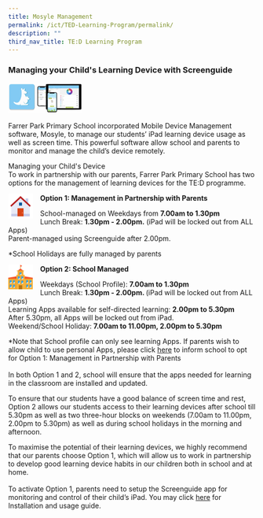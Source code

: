 ```yaml
---
title: Mosyle Management
permalink: /ict/TED-Learning-Program/permalink/
description: ""
third_nav_title: TE:D Learning Program
---
```

### Managing your Child's Learning Device with Screenguide

<img src="/images/ict7.png" style="width:30%">

Farrer Park Primary School incorporated Mobile Device Management software, Mosyle, to manage our students’ iPad learning device usage as well as screen time. This powerful software allow school and parents to monitor and manage the child’s device remotely.  

Managing your Child's Device  
To work in partnership with our parents, Farrer Park Primary School has two options for the management of learning devices for the TE:D programme.

<img src="/images/ict8.png" style="width:50px;height:50px;margin-right:15px;" align = "left"> **Option 1: Management in Partnership with Parents**

School-managed on Weekdays from <b>7.00am to 1.30pm<br/></b>
Lunch Break: <b>1.30pm - 2.00pm.</b> (iPad will be locked out from ALL Apps)<br/>
Parent-managed using Screenguide after 2.00pm.  
  
\*School Holidays are fully managed by parents

<img src="/images/ict9.png" style="width:50px;height:50px;margin-right:15px;" align = "left"> **Option 2: School Managed**

Weekdays (School Profile): <b>7.00am to 1.30pm  <br/></b>
Lunch Break: <b>1.30pm - 2.00pm. </b>(iPad will be locked out from ALL Apps)<br/>
Learning Apps available for self-directed learning: <b>2.00pm to 5.30pm <br/></b>
After 5.30pm, all Apps will be locked out from iPad.<br/>
Weekend/School Holiday: <b>7.00am to 11.00pm, 2.00pm to 5.30pm</b>

 *Note that School profile can only see learning Apps. If parents wish to allow child to use personal Apps, please click <a href="https://form.gov.sg/63bf4675994d6d00122c4bf2" target="_blank">here</a> to inform school to opt for Option 1: Management in Partnership with Parents 
 <br/><br/>
In both Option 1 and 2, school will ensure that the apps needed for learning in the classroom are installed and updated.<br/>

To ensure that our students have a good balance of screen time and rest, Option 2 allows our students access to their learning devices after school till 5.30pm as well as two three-hour blocks on weekends (7.00am to 11.00pm,  2.00pm to 5.30pm) as well as during school holidays in the morning and afternoon.
  
To maximise the potential of their learning devices, we highly recommend that our parents choose Option 1, which will allow us to work in partnership to develop good learning device habits in our children both in school and at home.<br/><br/>
To activate Option 1, parents need to setup the Screenguide app for monitoring and control of their child’s iPad. You may click <a href="https://www.farrerparkpri.moe.edu.sg/ict/Manage-your-Childs-Device/installing-and-using-screenguide/" target="_blank">here</a> for Installation and usage guide.